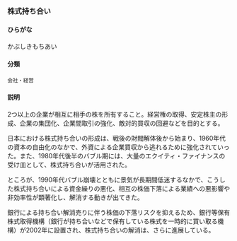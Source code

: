 <div style="display:none;">

## [あ行](securities-terms?id=あ行)
## [か行](securities-terms?id=か行)

</div>

### 株式持ち合い

#### ひらがな

かぶしきもちあい

#### 分類

`会社・経営`

#### 説明

2つ以上の企業が相互に相手の株を所有すること。経営権の取得、安定株主の形成、企業の集団化、企業間取引の強化、敵対的買収の回避などを目的とする。
 
日本における株式持ち合いの形成は、戦後の財閥解体後から始まり、1960年代の資本の自由化のなかで、外資による企業買収から逃れるために強化されていった。また、1980年代後半のバブル期には、大量のエクイティ・ファイナンスの受け皿として、株式持ち合いが活用された。
 
ところが、1990年代バブル崩壊とともに景気が長期間低迷するなかで、こうした株式持ち合いによる資金繰りの悪化、相互の株価下落による業績への悪影響や非効率性が顕著化し、解消する動きが出てきた。
 
銀行による持ち合い解消売りに伴う株価の下落リスクを抑えるため、銀行等保有株式取得機構（銀行が持ち合いなどで保有している株式を一時的に買い取る機構）が2002年に設置され、株式持ち合いの解消は、さらに進展している。

<div style="display:none;">

## [さ行](securities-terms?id=さ行)
## [た行](securities-terms?id=た行)
## [な行](securities-terms?id=な行)
## [は行](securities-terms?id=は行)
## [ま行](securities-terms?id=ま行)
## [や行](securities-terms?id=や行)
## [ら行](securities-terms?id=ら行)
## [わ行](securities-terms?id=わ行)
## [英数字・記号](securities-terms?id=英数字・記号)

</div>

